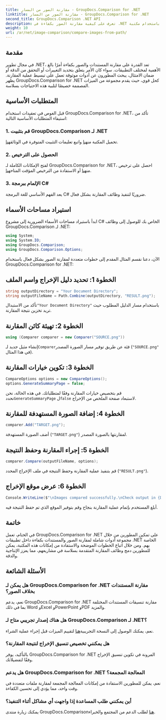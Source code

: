 ```yaml
---
title: مقارنة الصور من المسار - GroupDocs.Comparison for .NET
linktitle: مقارنة الصور من المسار - GroupDocs.Comparison for .NET
second_title: GroupDocs.Comparison .NET API
description: تعرف على كيفية مقارنة الصور بكفاءة في .NET باستخدام مكتبة GroupDocs.Comparison. اتبع الدليل خطوة بخطوة للتكامل السلس.
weight: 10
url: /ar/net/image-comparison/compare-images-from-path/
---
```

## مقدمة
في مجال تطوير .NET، تعد القدرة على مقارنة المستندات والصور بكفاءة أمرًا بالغ الأهمية لمختلف التطبيقات. سواء كان الأمر يتعلق بتحديد التغييرات أو التحقق من الدقة أو ضمان الامتثال، يبحث المطورون عن أدوات موثوقة تعمل على تبسيط عملية المقارنة. يظهر GroupDocs.Comparison for .NET كحل قوي، حيث يقدم مجموعة من الميزات المصممة خصيصًا لتلبية هذه الاحتياجات بسلاسة.
## المتطلبات الأساسية
قبل الغوص في تعقيدات استخدام GroupDocs.Comparison for .NET، تأكد من استيفاء المتطلبات الأساسية التالية:
### 1. قم بتثبيت GroupDocs.Comparison لـ .NET
 تحميل المكتبة من[هنا](https://releases.groupdocs.com/comparison/net/) واتبع تعليمات التثبيت المتوفرة في الوثائق[هنا](https://tutorials.groupdocs.com/comparison/net/).
### 2. الحصول على الترخيص
 لفتح الإمكانات الكاملة لـ GroupDocs.Comparison for .NET، احصل على ترخيص من[هنا](https://purchase.groupdocs.com/buy) أو الاستفادة من الترخيص المؤقت المتاح[هنا](https://purchase.groupdocs.com/temporary-license/).
### 3. الإلمام ببرمجة C#
يعد الفهم الأساسي للغة البرمجة C# ضروريًا لتنفيذ وظائف المقارنة بشكل فعال.

## استيراد مساحات الأسماء
ابدأ باستيراد مساحات الأسماء الضرورية إلى مشروع C# الخاص بك للوصول إلى وظائف GroupDocs.Comparison لـ .NET:
```csharp
using System;
using System.IO;
using GroupDocs.Comparison;
using GroupDocs.Comparison.Options;
```

الآن، دعنا نقسم المثال المقدم إلى خطوات متعددة لمقارنة الصور بشكل فعال باستخدام GroupDocs.Comparison for .NET:
## الخطوة 1: تحديد دليل الإخراج واسم الملف
```csharp
string outputDirectory = "Your Document Directory";
string outputFileName = Path.Combine(outputDirectory, "RESULT.png");
```
 تأكد من الاستبدال`"Your Document Directory"` باستخدام مسار الدليل المطلوب حيث تريد تخزين نتيجة المقارنة.
## الخطوة 2: تهيئة كائن المقارنة
```csharp
using (Comparer comparer = new Comparer("SOURCE.png"))
```
 إنشاء مثيل جديد لـ`Comparer`فئة عن طريق توفير مسار الصورة المصدر (`"SOURCE.png"` في هذا المثال).
## الخطوة 3: تكوين خيارات المقارنة
```csharp
CompareOptions options = new CompareOptions();
options.GenerateSummaryPage = false;
```
 قم بتخصيص خيارات المقارنة وفقًا لمتطلباتك. في هذه الحالة، نحن نحدد`GenerateSummaryPage` ل`false` لاستبعاد صفحة الملخص من الإخراج.
## الخطوة 4: إضافة الصورة المستهدفة للمقارنة
```csharp
comparer.Add("TARGET.png");
```
أضف الصورة المستهدفة (`"TARGET.png"`) لمقارنتها بالصورة المصدر.
## الخطوة 5: إجراء المقارنة وحفظ النتيجة
```csharp
comparer.Compare(outputFileName, options);
```
قم بتنفيذ عملية المقارنة وحفظ النتيجة في ملف الإخراج المحدد (`"RESULT.png"`).
## الخطوة 6: عرض موقع الإخراج
```csharp
Console.WriteLine($"\nImages compared successfully.\nCheck output in {Directory.GetCurrentDirectory()}.");
```
أبلغ المستخدم بإتمام عملية المقارنة بنجاح وقم بتوفير الموقع الذي تم حفظ النتيجة فيه.

## خاتمة
في الختام، تعمل GroupDocs.Comparison for .NET على تمكين المطورين من خلال مجموعة أدوات شاملة لمقارنة الصور والمستندات بكفاءة داخل تطبيقات .NET الخاصة بهم. ومن خلال اتباع الخطوات الموضحة والاستفادة من إمكانات هذه المكتبة، يمكن للمطورين دمج وظائف المقارنة المتقدمة بسلاسة في مشاريعهم، مما يعزز الإنتاجية والدقة.
## الأسئلة الشائعة
### هل يمكن لـ GroupDocs.Comparison for .NET مقارنة المستندات بخلاف الصور؟
نعم، يدعم GroupDocs.Comparison for .NET مقارنة تنسيقات المستندات المختلفة بما في ذلك Word وExcel وPowerPoint وPDF والمزيد.
### هل هناك إصدار تجريبي متاح لـ GroupDocs.Comparison لـ .NET؟
 نعم، يمكنك الوصول إلى النسخة التجريبية[هنا](https://releases.groupdocs.com/) لتقييم الميزات قبل إجراء عملية الشراء.
### هل يمكنني تخصيص تنسيق الإخراج لنتيجة المقارنة؟
بالتأكيد، يوفر GroupDocs.Comparison for .NET المرونة في تكوين تنسيق الإخراج وفقًا لتفضيلاتك.
### هل يدعم GroupDocs.Comparison for .NET المعالجة المجمعة؟
نعم، يمكن للمطورين الاستفادة من إمكانات المعالجة المجمعة لمقارنة ملفات متعددة في وقت واحد، مما يؤدي إلى تحسين الكفاءة.
### أين يمكنني طلب المساعدة إذا واجهت أي مشاكل أثناء التنفيذ؟
 يمكنك زيارة منتدى GroupDocs.Comparison[هنا](https://forum.groupdocs.com/c/comparison/12) لطلب الدعم من المجتمع والخبراء.